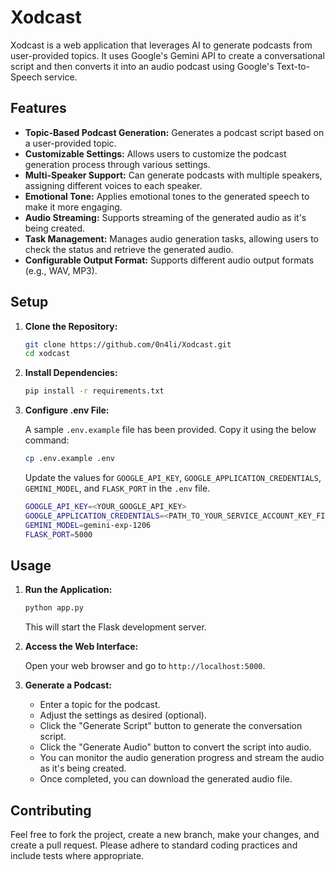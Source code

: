 # Xodcast

Xodcast is a web application that leverages AI to generate podcasts from user-provided topics. It uses Google's Gemini API to create a conversational script and then converts it into an audio podcast using Google's Text-to-Speech service.

## Features

*   **Topic-Based Podcast Generation:** Generates a podcast script based on a user-provided topic.
*   **Customizable Settings:** Allows users to customize the podcast generation process through various settings.
*   **Multi-Speaker Support:** Can generate podcasts with multiple speakers, assigning different voices to each speaker.
*   **Emotional Tone:** Applies emotional tones to the generated speech to make it more engaging.
*   **Audio Streaming:** Supports streaming of the generated audio as it's being created.
*   **Task Management:** Manages audio generation tasks, allowing users to check the status and retrieve the generated audio.
*   **Configurable Output Format:** Supports different audio output formats (e.g., WAV, MP3).

## Setup

1. **Clone the Repository:**

    ```bash
    git clone https://github.com/0n4li/Xodcast.git
    cd xodcast
    ```

2. **Install Dependencies:**

    ```bash
    pip install -r requirements.txt
    ```

3. **Configure .env File:**

    A sample `.env.example` file has been provided. Copy it using the below command:

    ```bash
    cp .env.example .env
    ```

    Update the values for `GOOGLE_API_KEY`, `GOOGLE_APPLICATION_CREDENTIALS`, `GEMINI_MODEL`, and `FLASK_PORT` in the `.env` file.

    ```bash
    GOOGLE_API_KEY=<YOUR_GOOGLE_API_KEY>
    GOOGLE_APPLICATION_CREDENTIALS=<PATH_TO_YOUR_SERVICE_ACCOUNT_KEY_FILE>
    GEMINI_MODEL=gemini-exp-1206
    FLASK_PORT=5000
    ```

## Usage

1. **Run the Application:**

    ```bash
    python app.py
    ```

    This will start the Flask development server.

2. **Access the Web Interface:**

    Open your web browser and go to `http://localhost:5000`.

3. **Generate a Podcast:**

    *   Enter a topic for the podcast.
    *   Adjust the settings as desired (optional).
    *   Click the "Generate Script" button to generate the conversation script.
    *   Click the "Generate Audio" button to convert the script into audio.
    *   You can monitor the audio generation progress and stream the audio as it's being created.
    *   Once completed, you can download the generated audio file.

## Contributing

Feel free to fork the project, create a new branch, make your changes, and create a pull request. Please adhere to standard coding practices and include tests where appropriate.
